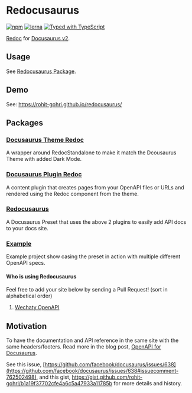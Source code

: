 # Redocusaurus

[![npm](https://img.shields.io/npm/v/redocusaurus?style=flat-square)](https://www.npmjs.com/package/redocusaurus/)
[![lerna](https://img.shields.io/badge/Maintained%20with-lerna-cc00ff.svg?style=flat-square)](https://lerna.js.org/)
[![Typed with TypeScript](https://img.shields.io/badge/Typed-555555.svg?style=flat-square&logo=typescript&labelColor=fff)](https://www.typescriptlang.org/)

[Redoc](https://github.com/redocly/redoc) for [Docusaurus v2](https://v2.docusaurus.io/).

## Usage

See [Redocusaurus Package](./packages/redocusaurus).

## Demo

See: <https://rohit-gohri.github.io/redocusaurus/>

## Packages

### [Docusaurus Theme Redoc](./packages/docusaurus-theme-redoc)

A wrapper around RedocStandalone to make it match the Dcousaurus Theme with added Dark Mode.

### [Docusaurus Plugin Redoc](./packages/docusaurus-plugin-redoc)

A content plugin that creates pages from your OpenAPI files or URLs and rendered using the Redoc component from the theme.

### [Redocusaurus](./packages/redocusaurus)

A Docusaurus Preset that uses the above 2 plugins to easily add API docs to your docs site.

### [Example](./website)

Example project show casing the preset in action with multiple different OpenAPI specs.

#### Who is using Redocusaurus

Feel free to add your site below by sending a Pull Request! (sort in alphabetical order)

1. [Wechaty OpenAPI](https://wechaty.js.org/docs/openapi/)

## Motivation

To have the documentation and API reference in the same site with the same headers/footers. Read more in the blog post, [OpenAPI for Docusaurus](https://rohit.page/blog/projects/openapi-for-docusaurus/?utm_source=github&utm_medium=repo&utm_campaign=redocusaurus).

See this issue, [https://github.com/facebook/docusaurus/issues/638](https://github.com/facebook/docusaurus/issues/638#issuecomment-762502498), and this gist, <https://gist.github.com/rohit-gohri/b1a19f37702cfe4a6c5a47933a11785b> for more details and history.
